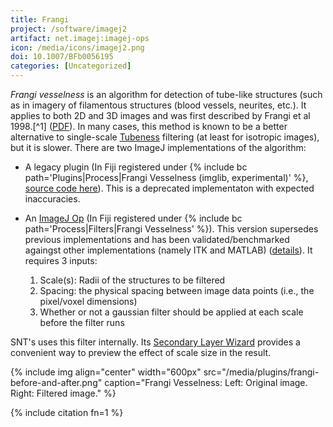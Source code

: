 ```yaml
---
title: Frangi
project: /software/imagej2
artifact: net.imagej:imagej-ops
icon: /media/icons/imagej2.png
doi: 10.1007/BFb0056195
categories: [Uncategorized]
---
```


_Frangi vesselness_ is an algorithm for detection of tube-like structures (such as in imagery of filamentous structures (blood vessels, neurites, etc.). It applies to both 2D and 3D images and was first described by Frangi et al 1998.[^1] ([PDF](https://link.springer.com/content/pdf/10.1007%252FBFb0056195.pdf)). In many cases, this method is known to be a better alternative to single-scale [Tubeness](/plugins/tubeness) filtering (at least for isotropic images), but it is slower. There are two ImageJ implementations of the algorithm:

- A legacy plugin (In Fiji registered under {% include bc path='Plugins|Process|Frangi Vesselness (imglib, experimental)' %}, [source code here](https://github.com/fiji/Feature_Detection)). This is a deprecated implementaton with expected inaccuracies.

- An [ImageJ Op](/libs/imagej-ops) (In Fiji registered under {% include bc path='Process|Filters|Frangi Vesselness' %}). This version supersedes previous implementations and has been validated/benchmarked againgst other implementations (namely ITK and MATLAB) ([details](https://forum.image.sc/t/frangi-vesselness-filter-feedback/6747)). It requires 3 inputs:
 
  1. Scale(s): Radii of the structures to be filtered
  2. Spacing: the physical spacing between image data points (i.e., the pixel/voxel dimensions)
  3. Whether or not a gaussian filter should be applied at each scale before the filter runs

SNT's uses this filter internally. Its [Secondary Layer Wizard](/plugins/snt/manual#tracing-on-secondary-image) provides a convenient way to preview the effect of scale size in the result.

{% include img align="center" width="600px" src="/media/plugins/frangi-before-and-after.png" caption="Frangi Vesselness: Left: Original image. Right: Filtered image." %}

{% include citation fn=1 %}
